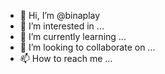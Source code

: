 - 👋 Hi, I’m @binaplay
- 👀 I’m interested in ...
- 🌱 I’m currently learning ...
- 💞️ I’m looking to collaborate on ...
- 📫 How to reach me ...

<!---
binaplay/binaplay is a ✨ special ✨ repository because its `README.md` (this file) appears on your GitHub profile.
You can click the Preview link to take a look at your changes.
--->
